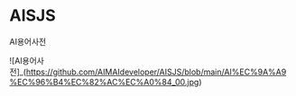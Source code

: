 # AISJS

AI용어사전

![AI용어사전]_(https://github.com/AIMAIdeveloper/AISJS/blob/main/AI%EC%9A%A9%EC%96%B4%EC%82%AC%EC%A0%84_00.jpg)
